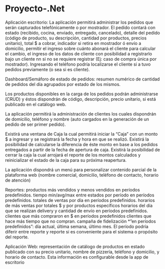 # Proyecto-.Net
Aplicación escritorio:
La aplicación permitirá administrar los pedidos que serán capturados telefónicamente o por mostrador. El pedido contará con estado (recibido, cocina, enviado, entregado, cancelado), detalle del pedido (código de producto, su descripción, cantidad por productos, precios unitario), total $ a cobrar, indicador si retira en mostrador ó envío a domicilio, permitir el ingreso sobre cuánto abonará el cliente para calcular el cambio, el ingreso de los datos de cliente con posibilidad a registrarlo bajo un cliente nn si no se requiere registrar (Ej: caso de compra única por mostrador).
Ingresando el teléfono podría localizarse el cliente si a tuvo pedidos previamente (o sea si es cliente).

Dashboard/Semáforo de estado de pedidos: resumen numérico de cantidad de pedidos del día agrupados por estado de los mismos.

Los productos disponibles en la carga de los pedidos podrán administrarse (CRUD) y éstos dispondrán de código, descripción, precio unitario, si está publicado en el catálogo web.

La aplicación permitirá la administración de clientes los cuales dispondrán de domicilio, teléfono y nombre (auto cargados en la generación de un pedido de ser primer pedido). 

Existirá una ventana de Caja la cual permitirá iniciar la “Caja” con un monto $ a ingresar y se registrará la fecha y hora en que se realizó. Existirá la posibilidad de calcularse la diferencia de éste monto en base a los pedidos entregados a partir de la fecha de apertura de caja. Existirá la posibilidad de cerrar la caja la cual arrojará el reporte de los montos calculados y reinicializar el estado de la caja para su próxima reapertura.

La aplicación dispondrá un menú para personalizar contenido parcial de la plataforma web (nombre comercial, domicilio, teléfono de contacto, horario de atención)

Reportes:
productos más vendidos y menos vendidos en períodos predefinidos.
tiempo min/avg/max entre estados por período en períodos predefinidos.
totales de ventas por día en períodos predefinidos.
horarios de más ventas por totales $ y por productos específicos
horarios del día que se realizan delivery y cantidad de envío en períodos predefinidos.
clientes que más compraron en $ en períodos predefinidos
clientes que hace más tiempo que no compran. campaña de fidelización
*”en períodos predefinidos”: día actual, última semana, último mes. El período podría diferir entre reporte y reporte si es conveniente para el sistema o propósito del reporte.

Aplicación Web:
representación de catálogo de productos en estado publicado con su precio unitario, nombre de pizzería, teléfono y domicilio, y horario de contacto. Esta información es configurable desde la app de escritorio
